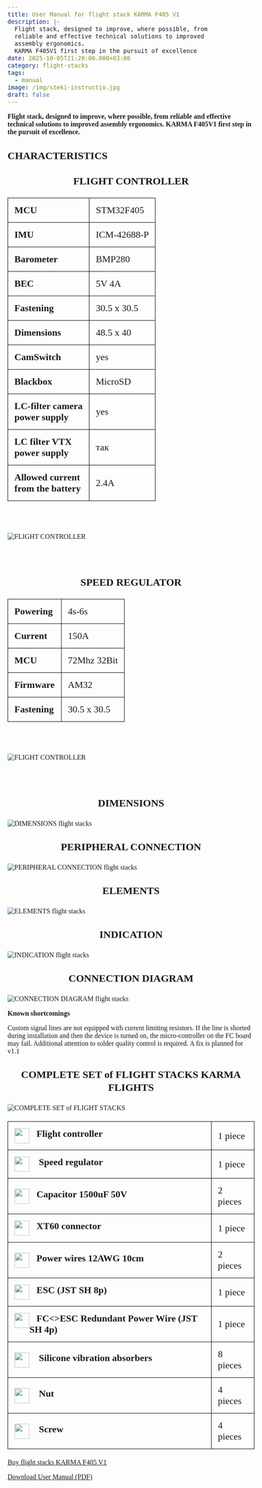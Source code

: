 ```yaml
---
title: User Manual for flight stack KARMA F405 V1
description: |-
  Flight stack, designed to improve, where possible, from
  reliable and effective technical solutions to improved
  assembly ergonomics.
  KARMA F405V1 first step in the pursuit of excellence
date: 2025-10-05T21:20:00.000+03:00
category: flight-stacks
tags:
  - manual
image: /img/steki-instructio.jpg
draft: false
---
```

<p class="text-center"><strong>Flight stack, designed to improve, where possible, from
reliable and effective technical solutions to improved
assembly ergonomics.
KARMA F405V1 first step in the pursuit of excellence.</strong></p>
<h2>CHARACTERISTICS</h2>

<style>
body{ font-family: Montserrat; font-size:16px; padding-top:10px; padding-bottom:10px; } 
 h3{ font-family: Montserrat; font-size: 24px !important; line-height: 30px; font-weight: bold !important; text-align: center; margin-top: 30px !important;
 } 
table {
   
border-collapse: collapse !important;
font-size:26px !important;


}
table th, table td {
    border: 1px solid black !important;
}
table th, table td {
    padding: 15px !important;
    text-align: left !important;
     height:50px !important;
}
th{
font-weight:bold;
}

</style>

<div class="text-center">
<h3>
FLIGHT CONTROLLER

</h3>

<table style="width:100%;font-size:22px;font-family: Montserrat;">
<tr><td><strong>MCU</strong></td><td>STM32F405</td></tr>
<tr><td><strong>IMU</strong></td><td>ICM-42688-P</td></tr>
<tr><td><strong>Barometer</strong></td><td>BMP280</td></tr>
<tr><td><strong>BEC</strong></td><td>5V 4A</td></tr>
<tr><td><strong>Fastening</strong></td><td>30.5 х 30.5</td></tr>
<tr><td><strong>Dimensions</strong></td><td>48.5 х 40</td></tr>
<tr><td><strong>CamSwitch</strong></td><td>yes</td></tr>
<tr><td><strong>Blackbox</strong></td><td>MicroSD</td></tr>
<tr><td><strong>LC-filter camera
<br>
power supply</strong>
</td><td>yes</td></tr>
<tr><td><strong>LC filter VTX
<br>
power supply</strong></td><td>так</td></tr>
<tr><td><strong>Allowed current<br>
from the battery</strong></td><td>2.4А</td></tr>
</table>
<br>
<br>


![FLIGHT CONTROLLER](/img/kontroler_polotu.png "FLIGHT CONTROLLER")

<br>
<br>

<h3>
SPEED REGULATOR
</h3>
<table style="width:100%;font-size:22px;font-family: Montserrat;">
<tr><td><strong>Powering </strong></td><td>4s-6s</td></tr>
<tr><td><strong>Current</strong></td><td>150A</td></tr>
<tr><td><strong>MCU</strong></td><td>72Mhz 32Bit</td></tr>
<tr><td><strong>Firmware</strong></td><td>AM32</td></tr>
<tr><td><strong>Fastening</strong></td><td>30.5 х 30.5</td></tr>

</table>
<br>
<br>


![FLIGHT CONTROLLER](/img/regulator_obertiv.png "FLIGHT CONTROLLER")

<br>
<br>
<h3>DIMENSIONS</h3>

![DIMENSIONS flight stacks](/img/rozmiri.jpg "DIMENSIONS flight stacks")

<h3>PERIPHERAL CONNECTION</h3>

![PERIPHERAL CONNECTION flight stacks](/img/pidkluchennia_stekiv.jpg "PERIPHERAL CONNECTION flight stacks")

<h3>ELEMENTS</h3>

![ELEMENTS flight stacks](/img/photo_2025-10-06_09-45-03.jpg "ELEMENTS  flight stacks")

<h3>INDICATION</h3>

![INDICATION flight stacks](/img/indikacia.jpg)

<h3>CONNECTION DIAGRAM</h3>

![CONNECTION DIAGRAM  flight stacks](/img/diagrama_pidkluchennya.jpg "CONNECTION DIAGRAM  flight stacks")

<p>
 <strong>Known shortcomings
</strong>
</p>

<p>

Custom signal lines are not equipped with current limiting resistors. If
the line is shorted during installation and then the device is turned
on, the micro-controller on the FC board may fail. Additional attention
to solder quality control is required. A fix is planned for v1.1

</p>

<h3>COMPLETE SET of FLIGHT STACKS KARMA FLIGHTS</h3>

![COMPLETE SET of FLIGHT STACKS](/img/komplektacii.jpg "COMPLETE SET of FLIGHT STACKS")

<table style="width:100%;font-size:22px;font-family: Montserrat;">
<tr><td><img width="35" height="35" src="/img/list-guide-one.png" alt="" style="filter:none;box-shadow:none; float:left;">&nbsp;
&nbsp;<strong>Flight controller</strong></td><td>
1 piece</td></tr>
<tr><td><img width="35" height="35" src="/img/list-guide-two.png" alt="" style="filter:none;box-shadow:none; float:left;">&nbsp;
&nbsp;<strong> Speed regulator</strong></td><td>
1 piece</td></tr>
<tr><td><img width="35" height="35" src="/img/list-guide-three.png" alt="" style="filter:none;box-shadow:none; float:left;">&nbsp;
&nbsp;<strong>Capacitor 1500uF 50V</strong></td><td>
2 pieces</td></tr>
<tr><td><img width="35" height="35" src="/img/list-guide-four.png" alt="" style="filter:none;box-shadow:none; float:left;">&nbsp;
&nbsp;<strong>XT60 connector
</strong></td><td>
1 piece</td></tr>
<tr><td><img width="35" height="35" src="/img/list-guide-five.png" alt="" style="filter:none;box-shadow:none; float:left;">&nbsp;
&nbsp;<strong>Power wires 12AWG 10cm</strong></td><td>
2 pieces</td></tr>
<tr><td><img width="35" height="35" src="/img/list-guide-six.png" alt="" style="filter:none;box-shadow:none; float:left;">&nbsp;
&nbsp;<strong Signal wire FC<>ESC (JST SH 8p)</strong></td><td>
1 piece</td></tr>
<tr><td><img width="35" height="35" src="/img/list-guide-seven.png" alt="" style="filter:none;box-shadow:none; float:left;">&nbsp;
&nbsp;<strong>FC<>ESC Redundant Power Wire (JST SH 4p)
</strong></td><td>
1 piece</td></tr>
<tr><td><img width="35" height="35" src="/img/list-guide-eight.png" alt="" style="filter:none;box-shadow:none; float:left;">&nbsp;
&nbsp;<strong> Silicone vibration absorbers
</strong></td><td>
8 pieces</td></tr>
<tr><td><img width="35" height="35" src="/img/list-guide-nine.png" alt="" style="filter:none;box-shadow:none; float:left;">&nbsp;
&nbsp;<strong> Nut
</strong></td><td>
4 pieces</td></tr>
<tr><td><img width="35" height="35" src="/img/list-guide-ten.png" alt="" style="filter:none;box-shadow:none; float:left;">&nbsp;
&nbsp;<strong> Screw
</strong></td><td>
4 pieces</td></tr>

</table>
<p><a href="/en/catalog/karma-f405-v1/">Buy flight stacks KARMA F405 V1</a><br></p>
<p><a href="/assets/Karma_F405F1_EN.pdf">Download User Manual (PDF)</a></p>
</div>

